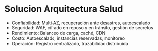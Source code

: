 # Solucion Arquitectura Salud
- Confiabilidad: Multi-AZ, recuperación ante desastres, autoescalado
- Seguridad: WAF, cifrado en reposo y en tránsito, gestión de secretos
- Rendimiento: Balanceo de carga, caché, CDN
- Costo: Autoescalado, instancias reservadas, monitoreo
- Operación: Registro centralizado, trazabilidad distribuida